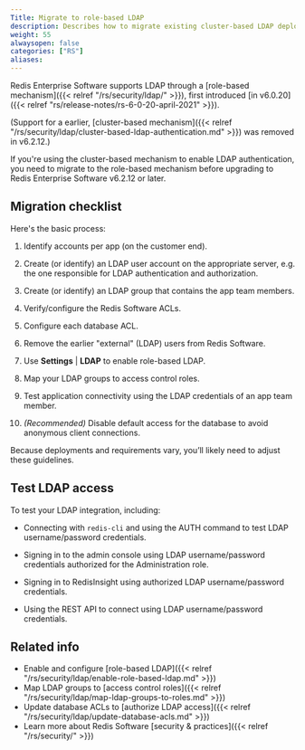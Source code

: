 ```yaml
---
Title: Migrate to role-based LDAP
description: Describes how to migrate existing cluster-based LDAP deployments to role-based LDAP.
weight: 55
alwaysopen: false
categories: ["RS"]
aliases: 
---
```


Redis Enterprise Software supports LDAP through a [role-based mechanism]({{< relref "/rs/security/ldap/" >}}), first introduced [in v6.0.20]({{< relref "rs/release-notes/rs-6-0-20-april-2021" >}}).

(Support for a earlier, [cluster-based mechanism]({{< relref "/rs/security/ldap/cluster-based-ldap-authentication.md" >}}) was removed in v6.2.12.)

If you're using the cluster-based mechanism to enable LDAP authentication, you need to migrate to the role-based mechanism before upgrading to Redis Enterprise Software v6.2.12 or later.

## Migration checklist

Here's the basic process:

1.  Identify accounts per app (on the customer end).

1.  Create (or identify) an LDAP user account on the appropriate server, e.g. the one responsible for LDAP authentication and authorization.

1.  Create (or identify) an LDAP group that contains the app team members.

1.  Verify/configure the Redis Software ACLs.

1.  Configure each database ACL.

1.  Remove the earlier "external" (LDAP) users from Redis Software.

1.  Use **Settings** | **LDAP** to enable role-based LDAP.

1.  Map your LDAP groups to access control roles.

1.  Test application connectivity using the LDAP credentials of an app team member.

1.  _(Recommended)_ Disable default access for the database to avoid anonymous client connections.

 Because deployments and requirements vary, you’ll likely need to adjust these guidelines.

## Test LDAP access

To test your LDAP integration, including:

- Connecting with `redis-cli` and using the AUTH command to test LDAP username/password credentials.

- Signing in to the admin console using LDAP username/password credentials authorized for the Administration role.

-  Signing in to RedisInsight using authorized LDAP username/password credentials.

- Using the REST API to connect using LDAP username/password credentials.

## Related info

- Enable and configure [role-based LDAP]({{< relref "/rs/security/ldap/enable-role-based-ldap.md" >}})
- Map LDAP groups to [access control roles]({{< relref "/rs/security/ldap/map-ldap-groups-to-roles.md" >}})
- Update database ACLs to [authorize LDAP access]({{< relref "/rs/security/ldap/update-database-acls.md" >}})
- Learn more about Redis Software [security & practices]({{< relref "/rs/security/" >}})
